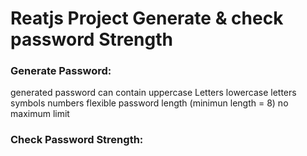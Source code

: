 # Reatjs Project Generate & check password Strength

### Generate Password:
generated password can contain
    uppercase Letters 
    lowercase letters 
    symbols
    numbers
    flexible password length (minimun length = 8) no maximum limit

 ### Check Password Strength:
 
